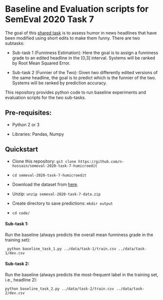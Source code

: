 # Baseline and Evaluation scripts for SemEval 2020 Task 7

The goal of this <a href="https://competitions.codalab.org/competitions/20970">shared task</a> is to assess humor in news headlines that have been modified using short edits to make them funny. There are two subtasks:

* Sub-task 1 (Funniness Estimation): Here the goal is to assign a funniness grade to an edited headline in the [0,3] interval. Systems will be ranked by Root Mean Squared Error.

* Sub-task 2 (Funnier of the Two): Given two differently edited versions of the same headline, the goal is to predict which is the funnier of the two. Systems will be ranked by prediction accuracy.

This repository provides python code to run baseline experiments and evaluation scripts for the two sub-tasks.

## Pre-requisites:
* Python 2 or 3

* Libraries: Pandas, Numpy

## Quickstart
* Clone this repository: ```git clone https://github.com/n-hossain/semeval-2020-task-7-humicroedit```

* ```cd semeval-2020-task-7-humicroedit```

* Download the dataset from <a href="https://www.cs.rochester.edu/u/nhossain/humicroedit/semeval-2020-task-7-data.zip">here</a>.

* Unzip: ```unzip semeval-2020-task-7-data.zip```

* Create directory to save predictions: ```mkdir output```

* ```cd code/```

#### Sub-task 1:
Run the baseline (always predicts the overall mean funniness grade in the training set):

```
 python baseline_task_1.py ../data/task-1/train.csv ../data/task-1/dev.csv
```

#### Sub-task 2:
Run the baseline (always predicts the most-frequent label in the training set, i.e., headline 2):

```
python baseline_task_2.py ../data/task-2/train.csv ../data/task-2/dev.csv
```
